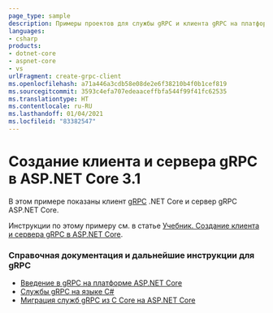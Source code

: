 ```yaml
---
page_type: sample
description: Примеры проектов для службы gRPC и клиента gRPC на платформе ASP.NET Core.
languages:
- csharp
products:
- dotnet-core
- aspnet-core
- vs
urlFragment: create-grpc-client
ms.openlocfilehash: a71a446a3cdb58e08de2e6f38210b4f0b1cef819
ms.sourcegitcommit: 3593c4efa707edeaaceffbfa544f99f41fc62535
ms.translationtype: HT
ms.contentlocale: ru-RU
ms.lasthandoff: 01/04/2021
ms.locfileid: "83382547"
---
```

# <a name="create-a-grpc-client-and-server-in-aspnet-core-31"></a>Создание клиента и сервера gRPC в ASP.NET Core 3.1

В этом примере показаны клиент [gRPC](https://grpc.io/docs/guides/) .NET Core и сервер gRPC ASP.NET Core.

Инструкции по этому примеру см. в статье [Учебник. Создание клиента и сервера gRPC в ASP.NET Core](https://docs.microsoft.com/aspnet/core/tutorials/grpc/grpc-start?view=aspnetcore-3.1&tabs=visual-studio).

### <a name="docs-help--next-steps-for-grpc"></a>Справочная документация и дальнейшие инструкции для gRPC

* [Введение в gRPC на платформе ASP.NET Core](https://docs.microsoft.com/aspnet/core/grpc/)
* [Службы gRPC на языке C#](https://docs.microsoft.com/aspnet/core/grpc/basics/)
* [Миграция служб gRPC из C Core на ASP.NET Core](https://docs.microsoft.com/aspnet/core/grpc/migration/)